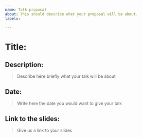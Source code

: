 ```yaml
---
name: Talk proposal
about: This should describe what your proposal will be about.
labels: 

---
```


# Title:

## Description:

> Describe here briefly what your talk will be about

## Date:

> Write here the date you would want to give your talk

## Link to the slides:

> Give us a link to your slides
